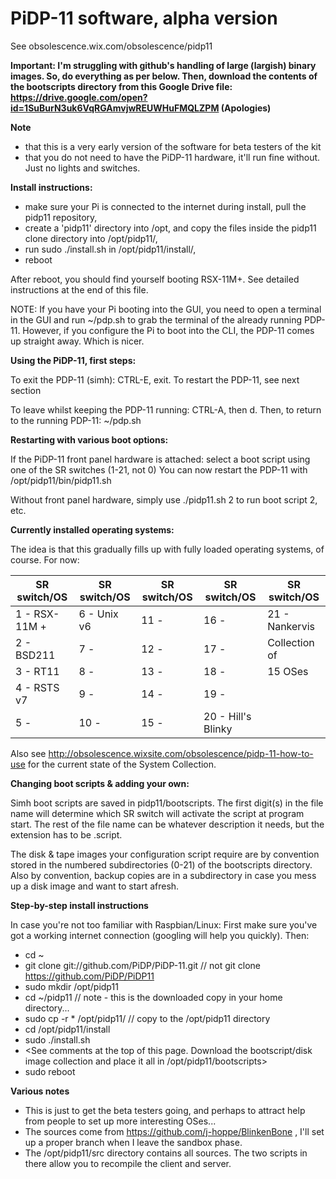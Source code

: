 # PiDP-11 software, alpha version
See obsolescence.wix.com/obsolescence/pidp11

**Important: I'm struggling with github's handling of large (largish) binary images.
So, do everything as per below. Then, download the contents of the bootscripts directory from this Google Drive file:
https://drive.google.com/open?id=1SuBurN3uk6VqRGAmvjwREUWHuFMQLZPM
(Apologies)**


**Note**
- that this is a very early version of the software for beta testers of the kit
- that you do not need to have the PiDP-11 hardware, it'll run fine without. Just no lights and switches.


**Install instructions:**
- make sure your Pi is connected to the internet during install, pull the pidp11 repository,
- create a 'pidp11' directory into /opt, and copy the files inside the pidp11 clone directory into /opt/pidp11/,
- run sudo ./install.sh in /opt/pidp11/install/,
- reboot

After reboot, you should find yourself booting RSX-11M+. See detailed instructions at the end of this file.

NOTE: If you have your Pi booting into the GUI, you need to open a terminal in the GUI and run ~/pdp.sh to grab the terminal of the already running PDP-11. 
However, if you configure the Pi to boot into the CLI, the PDP-11 comes up straight away. Which is nicer.


**Using the PiDP-11, first steps:**

To exit the PDP-11 (simh): CTRL-E, exit. 
To restart the PDP-11, see next section

To leave whilst keeping the PDP-11 running: CTRL-A, then d. 
Then, to return to the running PDP-11: ~/pdp.sh


**Restarting with various boot options:**

If the PiDP-11 front panel hardware is attached:
  select a boot script using one of the SR switches (1-21, not 0)
  You can now restart the PDP-11 with /opt/pidp11/bin/pidp11.sh

Without front panel hardware, simply use ./pidp11.sh 2 to run boot script 2, etc.


**Currently installed operating systems:**

The idea is that this gradually fills up with fully loaded operating systems, of course. For now:

SR switch/OS | SR switch/OS | SR switch/OS | SR switch/OS |  SR switch/OS |
----------|-----------|-----------|-----------|------------|
1 - RSX-11M + | 6 - Unix v6 | 11 - | 16 - | 21 - Nankervis |
2 - BSD211 | 7 - | 12 - | 17 - |      Collection of
3 - RT11 | 8 - | 13 - | 18 - |      15 OSes
4 - RSTS v7 | 9 - | 14 - | 19 -
5 - | 10 -| 15 - | 20 - Hill's Blinky

Also see http://obsolescence.wixsite.com/obsolescence/pidp-11-how-to-use for the current state of the System Collection.


**Changing boot scripts & adding your own:**

Simh boot scripts are saved in pidp11/bootscripts. The first digit(s) in the file name will determine 
which SR switch will activate the script at program start. The rest of the file name can be whatever 
description it needs, but the extension has to be .script.

The disk & tape images your configuration script require are by convention stored in 
the numbered subdirectories (0-21) of the bootscripts directory. Also by convention, backup copies are
in a subdirectory in case you mess up a disk image and want to start afresh.


**Step-by-step install instructions**

In case you're not too familiar with Raspbian/Linux:
First make sure you've got a working internet connection (googling will help you quickly). Then:
* cd ~
* git clone git://github.com/PiDP/PiDP-11.git    // not git clone https://github.com/PiDP/PiDP11
* sudo mkdir /opt/pidp11
* cd ~/pidp11                                    // note - this is the downloaded copy in your home directory...
* sudo cp -r * /opt/pidp11/                      // copy to the /opt/pidp11 directory
* cd /opt/pidp11/install
* sudo ./install.sh
* <See comments at the top of this page. Download the bootscript/disk image collection and place it all in /opt/pidp11/bootscripts>
* sudo reboot


**Various notes**
- This is just to get the beta testers going, and perhaps to attract help from people to set up more interesting OSes... 
- The sources come from https://github.com/j-hoppe/BlinkenBone , I'll set up a proper branch when I leave the sandbox phase.
- The /opt/pidp11/src directory contains all sources. The two scripts in there allow you to recompile the client and server.
